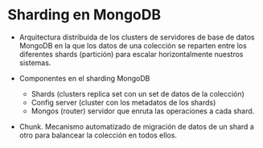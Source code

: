 # Sharding en MongoDB

- Arquitectura distribuida de los clusters de servidores de base de datos MongoDB en la
que los datos de una colección se reparten entre los diferentes shards (partición) para escalar
horizontalmente nuestros sistemas.

- Componentes en el sharding MongoDB

    - Shards (clusters replica set con un set de datos de la colección)
    - Config server (cluster con los metadatos de los shards)
    - Mongos (router) servidor que enruta las operaciones a cada shard.

- Chunk. Mecanismo automatizado de migración de datos de un shard a otro para balancear la
 colección en todos ellos.